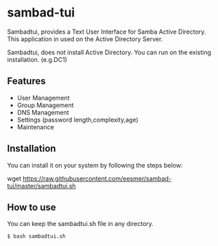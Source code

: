 # sambad-tui
Sambadtui, provides a Text User Interface for Samba Active Directory.
<br> This application in used on the Active Directory Server.

Sambadtui, does not install Active Directory.
You can run on the existing installation. (e.g.DC1)

## Features

- User Management
- Group Management
- DNS Management
- Settings (password length,complexity,age)
- Maintenance

## Installation

You can install it on your system by following the steps below:

wget https://raw.githubusercontent.com/eesmer/sambad-tui/master/sambadtui.sh

## How to use
You can keep the sambadtui.sh file in any directory.

```sh
$ bash sambadtui.sh
```
